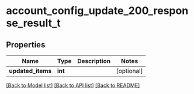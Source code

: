 # account_config_update_200_response_result_t

## Properties
Name | Type | Description | Notes
------------ | ------------- | ------------- | -------------
**updated_items** | **int** |  | [optional] 

[[Back to Model list]](../README.md#documentation-for-models) [[Back to API list]](../README.md#documentation-for-api-endpoints) [[Back to README]](../README.md)



